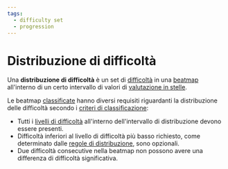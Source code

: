 ```yaml
---
tags:
  - difficulty set
  - progression
---
```


# Distribuzione di difficoltà

Una **distribuzione di difficoltà** è un set di [difficoltà](/wiki/Beatmap/Difficulty) in una [beatmap](/wiki/Beatmap) all'interno di un certo intervallo di valori di [valutazione in stelle](/wiki/Beatmap/Star_rating).

Le beatmap [classificate](/wiki/Beatmap/Category#classificate) hanno diversi requisiti riguardanti la distribuzione delle difficoltà secondo i [criteri di classificazione](/wiki/Ranking_criteria):

- Tutti i [livelli di difficoltà](/wiki/Beatmap/Difficulty#livelli-di-difficoltà) all'interno dell'intervallo di distribuzione devono essere presenti.
- Difficoltà inferiori al livello di difficoltà più basso richiesto, come determinato dalle [regole di distribuzione](/wiki/Ranking_criteria#rules.1), sono opzionali.
- Due difficoltà consecutive nella beatmap non possono avere una differenza di difficoltà significativa.
